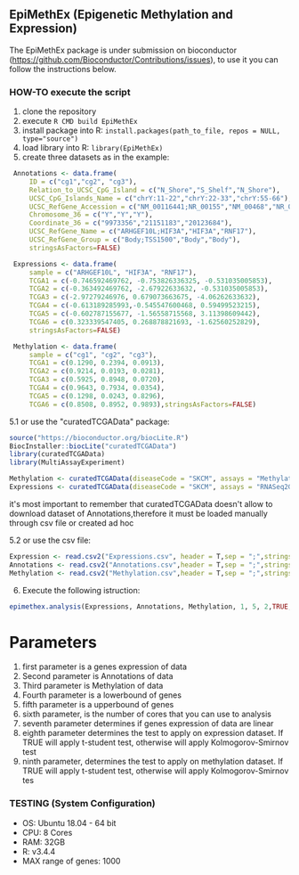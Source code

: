 ## EpiMethEx (Epigenetic Methylation and Expression)
The EpiMethEx package is under submission on bioconductor (https://github.com/Bioconductor/Contributions/issues), to use it you can follow the instructions below.
### HOW-TO execute the script
1. clone the repository
2. execute `R CMD build EpiMethEx`
3. install package into R: `install.packages(path_to_file, repos = NULL, type="source")`
4. load library into R: `library(EpiMethEx)`
5. create three datasets as in the example:

```R
 Annotations <- data.frame(
     ID = c("cg1","cg2", "cg3"),
     Relation_to_UCSC_CpG_Island = c("N_Shore","S_Shelf","N_Shore"),
     UCSC_CpG_Islands_Name = c("chrY:11-22","chrY:22-33","chrY:55-66"),
     UCSC_RefGene_Accession = c("NM_00116441;NR_00155","NM_00468","NR_00292"),
     Chromosome_36 = c("Y","Y","Y"),
     Coordinate_36 = c("9973356","21151183","20123684"),
     UCSC_RefGene_Name = c("ARHGEF10L;HIF3A","HIF3A","RNF17"),
     UCSC_RefGene_Group = c("Body;TSS1500","Body","Body"),
     stringsAsFactors=FALSE)
```
```R
 Expressions <- data.frame(
     sample = c("ARHGEF10L", "HIF3A", "RNF17"),
     TCGA1 = c(-0.746592469762, -0.753826336325, -0.531035005853),
     TCGA2 = c(-0.363492469762, -2.67922633632, -0.531035005853),
     TCGA3 = c(-2.97279246976, 0.679073663675, -4.06262633632),
     TCGA4 = c(-0.613189285993,-0.545547600468, 0.59499523215),
     TCGA5 = c(-0.602787155677, -1.56558715568, 3.11398609442),
     TCGA6 = c(0.323339547405, 0.268878821693, -1.62560252829),
     stringsAsFactors=FALSE)
```
```R
 Methylation <- data.frame(
     sample = c("cg1", "cg2", "cg3"),
     TCGA1 = c(0.1290, 0.2394, 0.0913),
     TCGA2 = c(0.9214, 0.0193, 0.0281),
     TCGA3 = c(0.5925, 0.8948, 0.0720),
     TCGA4 = c(0.9643, 0.7934, 0.0354),
     TCGA5 = c(0.1298, 0.0243, 0.8296),
     TCGA6 = c(0.8508, 0.8952, 0.9893),stringsAsFactors=FALSE)
```
5.1 or use the "curatedTCGAData" package:
```R
source("https://bioconductor.org/biocLite.R")
BiocInstaller::biocLite("curatedTCGAData")
library(curatedTCGAData)
library(MultiAssayExperiment)

Methylation <- curatedTCGAData(diseaseCode = "SKCM", assays = "Methylation", dry.run = F)
Expressions <- curatedTCGAData(diseaseCode = "SKCM", assays = "RNASeq2GeneNorm", dry.run = F)
```
it's most important to remember that curatedTCGAData doesn't allow to download dataset of Annotations,therefore it must be loaded manually through csv file or created ad hoc

5.2 or use the csv file:

```R
Expression <- read.csv2("Expressions.csv", header = T,sep = ";",stringsAsFactors=FALSE)
Annotations <- read.csv2("Annotations.csv",header = T,sep = ";",stringsAsFactors=FALSE)
Methylation <- read.csv2("Methylation.csv",header = T,sep = ";",stringsAsFactors=FALSE)
```
6. Execute the following istruction:
 ```R
 epimethex.analysis(Expressions, Annotations, Methylation, 1, 5, 2,TRUE, TRUE, FALSE)
 ```

# Parameters
1. first parameter is a genes expression of data
2. Second parameter is Annotations of data
3. Third parameter is Methylation of data
4. Fourth parameter is a lowerbound of genes
5. fifth parameter is a upperbound of genes
6. sixth parameter, is the number of cores that you can use to analysis
7. seventh parameter determines if genes expression of data are linear
8. eighth parameter determines the test to apply on expression dataset. If TRUE will apply t-student test, otherwise will apply Kolmogorov-Smirnov test
9. ninth parameter, determines the test to apply on methylation dataset. If TRUE will apply t-student test, otherwise will apply Kolmogorov-Smirnov tes

### TESTING (System Configuration)
* OS: Ubuntu 18.04 - 64 bit
* CPU: 8 Cores
* RAM: 32GB
* R: v3.4.4
* MAX range of genes: 1000
